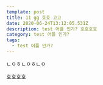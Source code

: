 ```yaml
---
template: post
title: 11 gg 호호 고고
date: 2020-06-24T13:12:05.531Z
description: test 어플 인가? 호호호호
category: test 어플 인가?
tags:
  - test 어플 인가?
---
```

ㄴㅇㅎㄴㅇㅎㄴㅇ

호호호호